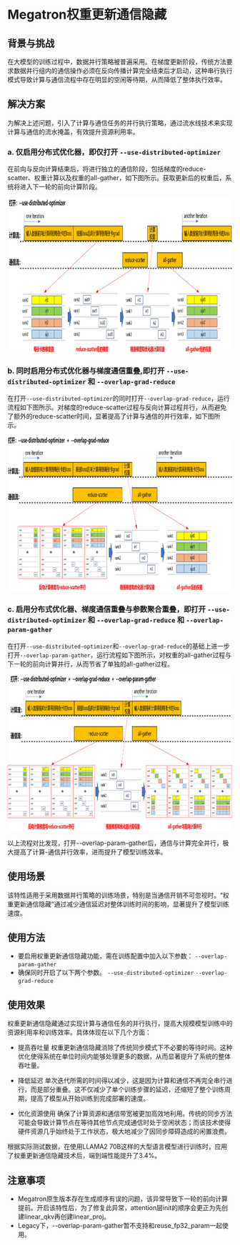 # Megatron权重更新通信隐藏

## 背景与挑战

在大模型的训练过程中，数据并行策略被普遍采用。在梯度更新阶段，传统方法要求数据并行组内的通信操作必须在反向传播计算完全结束后才启动，这种串行执行模式导致计算与通信流程中存在明显的空闲等待期，从而降低了整体执行效率。

## 解决方案

为解决上述问题，引入了计算与通信任务的并行执行策略，通过流水线技术来实现计算与通信的流水掩盖，有效提升资源利用率。

### a. 仅启用分布式优化器，即仅打开 `--use-distributed-optimizer`
在前向与反向计算结束后，将进行独立的通信阶段，包括梯度的reduce-scatter、权重计算以及权重的all-gather，如下图所示。获取更新后的权重后，系统将进入下一轮的前向计算阶段。
<p align="center"> <img src="../../sources/images/async_ddp_param_gather_a.png" height="350px" width="880px"></p>

### b. 同时启用分布式优化器与梯度通信重叠,即打开 `--use-distributed-optimizer` 和 `--overlap-grad-reduce`
在打开`--use-distributed-optimizer`的同时打开`--overlap-grad-reduce`，运行流程如下图所示。对梯度的reduce-scatter过程与反向计算过程并行，从而避免了额外的reduce-scatter时间，显著提高了计算与通信的并行效率，如下图所示。
<p align="center"> <img src="../../sources/images/async_ddp_param_gather_b.png" height="350px" width="880px"></p>

### c. 启用分布式优化器、梯度通信重叠与参数聚合重叠，即打开 `--use-distributed-optimizer` 和 `--overlap-grad-reduce` 和 `--overlap-param-gather`
在打开`--use-distributed-optimizer`和`--overlap-grad-reduce`的基础上进一步打开`--overlap-param-gather`，运行流程如下图所示，对权重的all-gather过程与下一轮的前向计算并行，从而节省了单独的all-gather过程。
<p align="center"> <img src="../../sources/images/async_ddp_param_gather_c.png" height="350px" width="880px"></p>

以上流程对比发现，打开--overlap-param-gather后，通信与计算完全并行，极大提高了计算-通信并行效率，进而提升了模型训练效率。

## 使用场景

该特性适用于采用数据并行策略的训练场景，特别是当通信开销不可忽视时。“权重更新通信隐藏”通过减少通信延迟对整体训练时间的影响，显著提升了模型训练速度。

## 使用方法

* 要启用权重更新通信隐藏功能，需在训练配置中加入以下参数：
    `--overlap-param-gather`
* 确保同时开启了以下两个参数。
    `--use-distributed-optimizer`
    `--overlap-grad-reduce`

## 使用效果

权重更新通信隐藏通过实现计算与通信任务的并行执行，提高大规模模型训练中的资源利用率和训练效率。具体体现在以下几个方面：
* 提高吞吐量
权重更新通信隐藏消除了传统同步模式下不必要的等待时间。这种优化使得系统在单位时间内能够处理更多的数据，从而显著提升了系统的整体吞吐量。

* 降低延迟
单次迭代所需的时间得以减少，这是因为计算和通信不再完全串行进行，而是部分重叠。这不仅减少了单个训练步骤的延迟，还缩短了整个训练周期，提高了模型从开始训练到完成部署的速度。

* 优化资源使用
确保了计算资源和通信带宽被更加高效地利用。传统的同步方法可能会导致计算节点在等待其他节点完成通信时处于空闲状态；而该技术使得硬件资源几乎始终处于工作状态，极大地减少了因同步障碍造成的闲置浪费。

根据实际测试数据，在使用LLAMA2 70B这样的大型语言模型进行训练时，应用了权重更新通信隐藏技术后，端到端性能提升了3.4%。

## 注意事项

* Megatron原生版本存在生成顺序有误的问题，该异常导致下一轮的前向计算提前。开启该特性后，为了修复此异常，attention层init的顺序会更正为先创建linear_qkv再创建linear_proj。
* Legacy下，--overlap-param-gather暂不支持和reuse_fp32_param一起使用。

